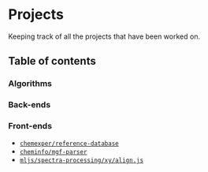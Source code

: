 # Projects

Keeping track of all the projects that have been worked on.

## Table of contents

### Algorithms

### Back-ends

### Front-ends

- [`chemexper/reference-database`](./chemexper/reference-database.md)
- [`cheminfo/mgf-parser`](./cheminfo/mgf-parser)
- [`mljs/spectra-processing/xy/align.js`](./smljs/pectra-processing_xy_align.md)


